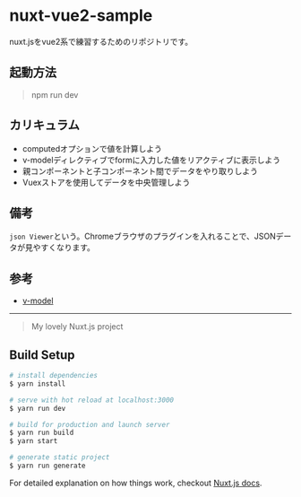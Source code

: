 # nuxt-vue2-sample
nuxt.jsをvue2系で練習するためのリポジトリです。

## 起動方法
>npm run dev

## カリキュラム
- computedオプションで値を計算しよう
- v-modelディレクティブでformに入力した値をリアクティブに表示しよう
- 親コンポーネントと子コンポーネント間でデータをやり取りしよう
- Vuexストアを使用してデータを中央管理しよう

## 備考
`json Viewer`という。Chromeブラウザのプラグインを入れることで、JSONデータが見やすくなります。

## 参考
- [v-model](https://note.com/aliz/n/n5b9bd618399e)

---
> My lovely Nuxt.js project

## Build Setup

``` bash
# install dependencies
$ yarn install

# serve with hot reload at localhost:3000
$ yarn run dev

# build for production and launch server
$ yarn run build
$ yarn start

# generate static project
$ yarn run generate
```

For detailed explanation on how things work, checkout [Nuxt.js docs](https://nuxtjs.org).
